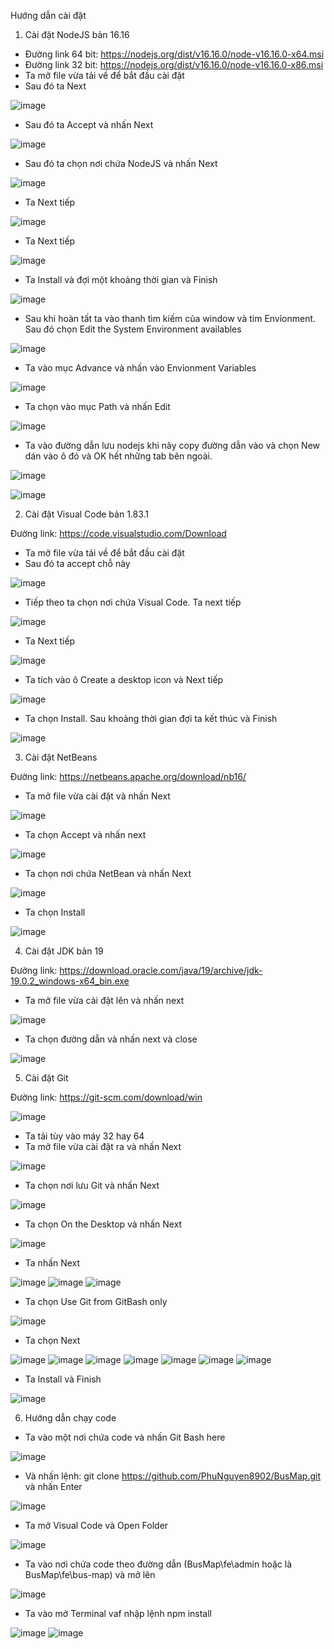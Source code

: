 Hướng dẫn cài đặt
1.	Cài đặt NodeJS bản 16.16
- Đường link 64 bit: https://nodejs.org/dist/v16.16.0/node-v16.16.0-x64.msi
- Đường link 32 bit: https://nodejs.org/dist/v16.16.0/node-v16.16.0-x86.msi
- Ta mở file vừa tải về để bắt đầu cài đặt
- Sau đó ta Next

![image](https://github.com/PhuNguyen8902/BusMap/assets/89370742/a5cf1ac2-0c0b-4c4c-bee4-ddf11e692618)

- Sau đó ta Accept và nhấn Next

![image](https://github.com/PhuNguyen8902/BusMap/assets/89370742/edacaf3e-1ffb-416d-a0a7-7dbc685a76da)

- Sau đó ta chọn nơi chứa NodeJS và nhấn Next

![image](https://github.com/PhuNguyen8902/BusMap/assets/89370742/88648f91-8c7d-40c0-8f18-2d81c5509b7e)

- Ta Next tiếp

![image](https://github.com/PhuNguyen8902/BusMap/assets/89370742/4d3924a9-56af-4439-845f-fd1bf2f3a244)

- Ta Next tiếp

![image](https://github.com/PhuNguyen8902/BusMap/assets/89370742/452a2122-c8b6-4157-bacd-d98f3678674c)

- Ta Install và đợi một khoảng thời gian và Finish

![image](https://github.com/PhuNguyen8902/BusMap/assets/89370742/f793af7d-ca5b-465c-8caf-288ef59991c2)

- Sau khi hoàn tất ta vào thanh tìm kiếm của window và tim Envỉonment. Sau đó chọn Edit the System Environment availables

![image](https://github.com/PhuNguyen8902/BusMap/assets/89370742/423e0d9f-97a9-422b-8fbd-43154507e04c)

- Ta vào mục Advance và nhấn vào Envỉonment Variables

![image](https://github.com/PhuNguyen8902/BusMap/assets/89370742/5ccf5adf-61da-45c9-b860-84e30cc9b8ca)

- Ta chọn vào mục Path và nhấn Edit

![image](https://github.com/PhuNguyen8902/BusMap/assets/89370742/718bf197-5da6-45c7-b73c-85d519faace1)

- Ta vào đường dẫn lưu nodejs khi nãy copy đường dẫn vào và chọn New dán vào ô đó và OK hết những tab bên ngoài.

![image](https://github.com/PhuNguyen8902/BusMap/assets/89370742/97fd18d2-69d4-4f1f-a716-8577f123a36f)

![image](https://github.com/PhuNguyen8902/BusMap/assets/89370742/4297b540-7791-475a-986b-1a441ed455d9)

2.	Cài đặt Visual Code bản 1.83.1
   
Đường link: https://code.visualstudio.com/Download
- Ta mở file vừa tải về để bắt đầu cài đặt
- Sau đó ta accept chỗ này
  
![image](https://github.com/PhuNguyen8902/BusMap/assets/89370742/bad29306-1db1-4f2d-9073-cae509b3bec5)

- Tiếp theo ta chọn nơi chứa Visual Code. Ta next tiếp
  
![image](https://github.com/PhuNguyen8902/BusMap/assets/89370742/0ff286de-b71e-4553-a189-b0b361d467a5)

- Ta Next tiếp
  
![image](https://github.com/PhuNguyen8902/BusMap/assets/89370742/3ce98a3d-f1ba-4668-8cc0-9aaa4fdd4e89)

- Ta tích vào ô Create a desktop icon và Next tiếp
  
![image](https://github.com/PhuNguyen8902/BusMap/assets/89370742/60396950-c6fe-4ff7-a921-e416b90edcde)

- Ta chọn Install. Sau khoảng thời gian đợi ta kết thúc và Finish

![image](https://github.com/PhuNguyen8902/BusMap/assets/89370742/ed0cc102-4f5a-41f3-8736-a606e9fed798)

3. Cài đặt NetBeans

Đường link: https://netbeans.apache.org/download/nb16/

- Ta mở file vừa cài đặt và nhấn Next

![image](https://github.com/PhuNguyen8902/BusMap/assets/89370742/69322949-34a4-4368-8850-8e79ff664134)

- Ta chọn Accept và nhấn next

![image](https://github.com/PhuNguyen8902/BusMap/assets/89370742/5d0acf9b-b7d7-48f1-b59d-59ca3f7b29c2)

- Ta chọn nơi chứa NetBean và nhấn Next

![image](https://github.com/PhuNguyen8902/BusMap/assets/89370742/58a5bb82-2b98-42f3-9336-0b4631a18ef4)

- Ta chọn Install

![image](https://github.com/PhuNguyen8902/BusMap/assets/89370742/80adf923-7253-467c-895b-32c04eff05dd)


4. Cài đặt JDK bản 19

Đường link: https://download.oracle.com/java/19/archive/jdk-19.0.2_windows-x64_bin.exe

- Ta mở file vừa cài đặt lên và nhấn next

![image](https://github.com/PhuNguyen8902/BusMap/assets/89370742/ac81964d-08fa-43f5-a12e-0b6a2ab4257b)

- Ta chọn đường dẫn và nhấn next và close

![image](https://github.com/PhuNguyen8902/BusMap/assets/89370742/d69a88e6-9088-42a3-ab29-329767eff4d4)

5. Cài đặt Git

Đường link: https://git-scm.com/download/win

![image](https://github.com/PhuNguyen8902/BusMap/assets/89370742/2e1dc2bf-55fb-43bb-9c52-597483266068)

- Ta tải tùy vào máy 32 hay 64
- Ta mở file vừa cài đặt ra và nhấn Next

![image](https://github.com/PhuNguyen8902/BusMap/assets/89370742/ed452a21-cab0-4678-8036-a48b4301baba)

- Ta chọn nơi lưu Git và nhấn Next

![image](https://github.com/PhuNguyen8902/BusMap/assets/89370742/3f3c31d6-2555-4b52-9cbf-968ee8bc36c5)

- Ta chọn On the Desktop và nhấn Next

![image](https://github.com/PhuNguyen8902/BusMap/assets/89370742/e5e443d9-d75c-4b04-8e6a-f99d002afb90)

- Ta nhấn Next

![image](https://github.com/PhuNguyen8902/BusMap/assets/89370742/d4243459-a7de-4a2c-971d-91f99a9e79ee)
![image](https://github.com/PhuNguyen8902/BusMap/assets/89370742/b0ca4a89-f475-4a50-b36e-ba87ed32ad4b)
![image](https://github.com/PhuNguyen8902/BusMap/assets/89370742/0a624c86-c8ff-43f0-ba0e-cf5cb5a64952)

- Ta chọn Use Git from GitBash only

![image](https://github.com/PhuNguyen8902/BusMap/assets/89370742/2b83fddf-cd4c-4bb5-a94f-1b3ab1b7cc81)

- Ta chọn Next

![image](https://github.com/PhuNguyen8902/BusMap/assets/89370742/f921899a-6cd2-4d73-ad15-edfdc6b9cdcb)
![image](https://github.com/PhuNguyen8902/BusMap/assets/89370742/947e5aa4-43dc-40d2-a1cf-cdd14fa8a8e8)
![image](https://github.com/PhuNguyen8902/BusMap/assets/89370742/7a02def0-ec39-4653-99db-283290cb99c5)
![image](https://github.com/PhuNguyen8902/BusMap/assets/89370742/bafffd7a-c263-4f16-8fc1-f5864e96c2d2)
![image](https://github.com/PhuNguyen8902/BusMap/assets/89370742/59f1cd5a-20b2-49de-a1fe-065f73f33a4a)
![image](https://github.com/PhuNguyen8902/BusMap/assets/89370742/6c21e018-9b58-4983-9108-377332a85a0c)
![image](https://github.com/PhuNguyen8902/BusMap/assets/89370742/cb0b2472-a02a-496e-8547-8a73fdabd423)

- Ta Install và Finish

![image](https://github.com/PhuNguyen8902/BusMap/assets/89370742/4a9087bc-e4df-4642-ad17-b43979ab5020)

6. Hướng dẫn chạy code

- Ta vào một nơi chứa code và nhấn Git Bash here

![image](https://github.com/PhuNguyen8902/BusMap/assets/89370742/74b2a183-08de-4e85-abf0-3055f95a9d10)

- Và nhấn lệnh: git clone https://github.com/PhuNguyen8902/BusMap.git và nhấn Enter

![image](https://github.com/PhuNguyen8902/BusMap/assets/89370742/31839ab9-0cbe-49e3-abd2-905facdebc78)

- Ta mở Visual Code và Open Folder

![image](https://github.com/PhuNguyen8902/BusMap/assets/89370742/4b28cc09-23bc-4045-9815-b643ce854c03)

- Ta vào nơi chứa code theo đường dẫn  (BusMap\fe\admin hoặc là BusMap\fe\bus-map) và mở lên

![image](https://github.com/PhuNguyen8902/BusMap/assets/89370742/9f3891d5-72e5-4f35-8c18-712fa770d33a)

- Ta vào mở Terminal vaf nhập lệnh npm install

![image](https://github.com/PhuNguyen8902/BusMap/assets/89370742/4cf894db-dd4d-473b-b6c2-db7ad1172064)
![image](https://github.com/PhuNguyen8902/BusMap/assets/89370742/2dffd004-4784-4a4f-8fea-0055dbdb966f)





